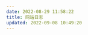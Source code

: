```yaml
---
date: 2022-08-29 11:58:22
title: 网站日志
updated: 2022-09-08 10:49:20
---
```

<div class="js-pjax">
    <script src="https://npm.elemecdn.com/qexo-static@1.5.0/hexo/talks.js"></script>
</div>
<div class="js-pjax"><link rel="stylesheet" href="https://npm.elemecdn.com/qexo-static@1.5.0/hexo/talks.css">
</div>
<div class="js-pjax" id="qexot"></div>
<script>showQexoTalks("qexot", "https://admin-yxlr.tk", 5)</script>

